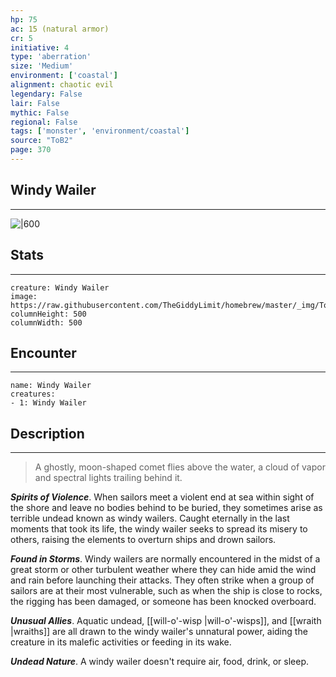 ```yaml
---
hp: 75
ac: 15 (natural armor)
cr: 5
initiative: 4
type: 'aberration'    
size: 'Medium'
environment: ['coastal']
alignment: chaotic evil
legendary: False
lair: False
mythic: False
regional: False
tags: ['monster', 'environment/coastal']
source: "ToB2"
page: 370
---
```


## Windy Wailer
---

![|600](https://raw.githubusercontent.com/TheGiddyLimit/homebrew/master/_img/ToB2/creature/Windy%20Wailer.webp)

## Stats
---

```statblock
creature: Windy Wailer
image: https://raw.githubusercontent.com/TheGiddyLimit/homebrew/master/_img/ToB2/creature/token/Windy%20Wailer%20%28Token%29.png
columnHeight: 500
columnWidth: 500
```

## Encounter
---

```encounter-table
name: Windy Wailer
creatures:
- 1: Windy Wailer
```

## Description
---
>A ghostly, moon-shaped comet flies above the water, a cloud of vapor and spectral lights trailing behind it.

**_Spirits of Violence_**. When sailors meet a violent end at sea within sight of the shore and leave no bodies behind to be buried, they sometimes arise as terrible undead known as windy wailers. Caught eternally in the last moments that took its life, the windy wailer seeks to spread its misery to others, raising the elements to overturn ships and drown sailors.

**_Found in Storms_**. Windy wailers are normally encountered in the midst of a great storm or other turbulent weather where they can hide amid the wind and rain before launching their attacks. They often strike when a group of sailors are at their most vulnerable, such as when the ship is close to rocks, the rigging has been damaged, or someone has been knocked overboard.

**_Unusual Allies_**. Aquatic undead, [[will-o'-wisp \|will-o'-wisps]], and [[wraith \|wraiths]] are all drawn to the windy wailer's unnatural power, aiding the creature in its malefic activities or feeding in its wake.

**_Undead Nature_**. A windy wailer doesn't require air, food, drink, or sleep.







